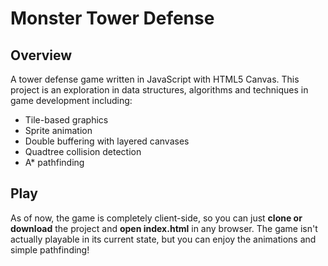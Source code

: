 Monster Tower Defense
=====================

Overview
--------

A tower defense game written in JavaScript with HTML5 Canvas. This project is an exploration in data structures, algorithms and techniques in game development including:

+ Tile-based graphics
+ Sprite animation
+ Double buffering with layered canvases
+ Quadtree collision detection
+ A* pathfinding

Play
----
As of now, the game is completely client-side, so you can just __clone or download__ the project and __open index.html__ in any browser. The game isn't actually playable in its current state, but you can enjoy the animations and simple pathfinding!

